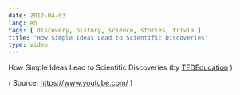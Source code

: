 ```yaml
---
date: 2012-04-03
lang: en
tags: [ discovery, history, science, stories, trivia ]
title: "How Simple Ideas Lead to Scientific Discoveries"
type: video
---
```


How Simple Ideas Lead to Scientific Discoveries (by [TEDEducation](https://www.youtube.com/watch?v=F8UFGu2M2gM) )

( Source: <https://www.youtube.com/> )

